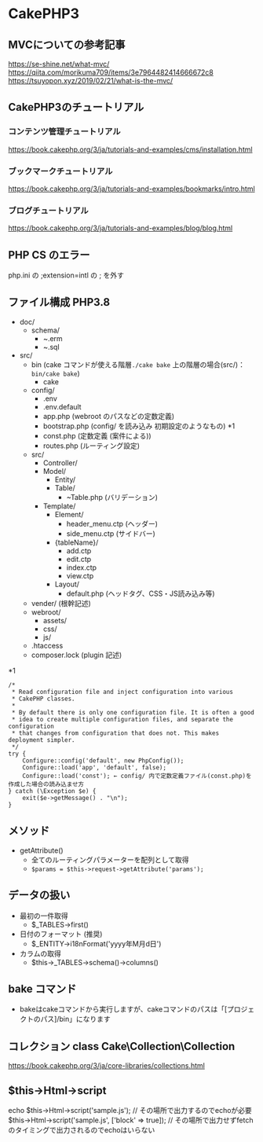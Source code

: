 # CakePHP3

## MVCについての参考記事
https://se-shine.net/what-mvc/
https://qiita.com/morikuma709/items/3e7964482414666672c8
https://tsuyopon.xyz/2019/02/21/what-is-the-mvc/

## CakePHP3のチュートリアル
### コンテンツ管理チュートリアル
https://book.cakephp.org/3/ja/tutorials-and-examples/cms/installation.html

### ブックマークチュートリアル
https://book.cakephp.org/3/ja/tutorials-and-examples/bookmarks/intro.html

### ブログチュートリアル
https://book.cakephp.org/3/ja/tutorials-and-examples/blog/blog.html


## PHP CS のエラー
php.ini の ;extension=intl の ; を外す

## ファイル構成 PHP3.8
- doc/
  - schema/
    - ~.erm
    - ~.sql
- src/
  - bin (cake コマンドが使える階層`./cake bake` 上の階層の場合(src/)：`bin/cake bake`)
    - cake
  - config/
    - .env
    - .env.default
    - app.php (webroot のパスなどの定数定義)
    - bootstrap.php (config/ を読み込み 初期設定のようなもの) *1
    - const.php (定数定義 (案件による))
    - routes.php (ルーティング設定)
  - src/
    - Controller/
    - Model/
      - Entity/
      - Table/
        - ~Table.php (バリデーション)
    - Template/
      - Element/
        - header_menu.ctp (ヘッダー)
        - side_menu.ctp (サイドバー)
      - {tableName}/
        - add.ctp
        - edit.ctp
        - index.ctp
        - view.ctp
      - Layout/
        - default.php (ヘッドタグ、CSS・JS読み込み等)
  - vender/ (根幹記述)
  - webroot/
    - assets/
    - css/
    - js/
  - .htaccess
  - composer.lock (plugin 記述)

*1
```
/*
 * Read configuration file and inject configuration into various
 * CakePHP classes.
 *
 * By default there is only one configuration file. It is often a good
 * idea to create multiple configuration files, and separate the configuration
 * that changes from configuration that does not. This makes deployment simpler.
 */
try {
    Configure::config('default', new PhpConfig());
    Configure::load('app', 'default', false);
    Configure::load('const'); ← config/ 内で定数定義ファイル(const.php)を作成した場合の読み込ませ方
} catch (\Exception $e) {
    exit($e->getMessage() . "\n");
}
```


## メソッド
- getAttribute()
  - 全てのルーティングパラメーターを配列として取得
  - `$params = $this->request->getAttribute('params');`

## データの扱い
- 最初の一件取得
  - $_TABLES->first()
- 日付のフォーマット (推奨)
  - $_ENTITY->i18nFormat('yyyy年M月d日')
- カラムの取得
  - $this->_TABLES->schema()->columns()

## bake コマンド
- bakeはcakeコマンドから実行しますが、cakeコマンドのパスは「[プロジェクトのパス]/bin」になります

## コレクション class Cake\Collection\Collection
https://book.cakephp.org/3/ja/core-libraries/collections.html

## $this->Html->script
echo $this->Html->script('sample.js'); // その場所で出力するのでechoが必要
$this->Html->script('sample.js', ['block' => true]); // その場所で出力せずfetchのタイミングで出力されるのでechoはいらない
